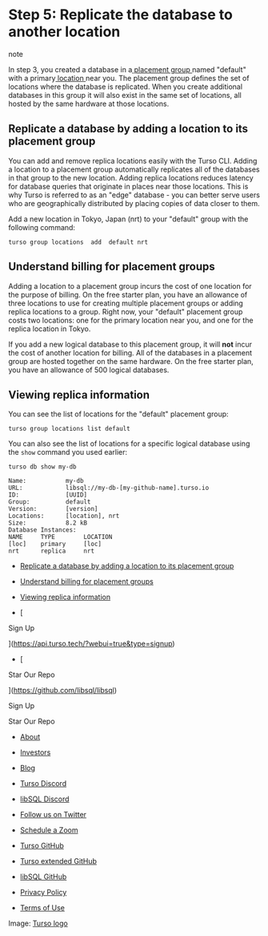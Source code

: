 # Step 5: Replicate the database to another location

note

In step 3, you created a database in a[ placement group ](https://docs.turso.tech/concepts#placement-group)named "default" with a
primary[ location ](https://docs.turso.tech/concepts#location)near you. The placement group defines the set of locations
where the database is replicated. When you create additional databases in this
group it will also exist in the same set of locations, all hosted by the same
hardware at those locations.

## Replicate a database by adding a location to its placement group​

You can add and remove replica locations easily with the Turso CLI. Adding a
location to a placement group automatically replicates all of the databases in
that group to the new location. Adding replica locations reduces latency for
database queries that originate in places near those locations. This is why
Turso is referred to as an "edge" database - you can better serve users who are
geographically distributed by placing copies of data closer to them.

Add a new location in Tokyo, Japan (nrt) to your "default" group with the
following command:

`turso group locations  add  default nrt`

## Understand billing for placement groups​

Adding a location to a placement group incurs the cost of one location for the
purpose of billing. On the free starter plan, you have an allowance of three
locations to use for creating multiple placement groups or adding replica
locations to a group. Right now, your "default" placement group costs two
locations: one for the primary location near you, and one for the replica
location in Tokyo.

If you add a new logical database to this placement group, it will **not** incur
the cost of another location for billing. All of the databases in a placement
group are hosted together on the same hardware. On the free starter plan, you have an allowance of 500 logical databases.

## Viewing replica information​

You can see the list of locations for the "default" placement group:

`turso group locations list default`

You can also see the list of locations for a specific logical database using the `show` command you used earlier:

`turso db show my-db`

```
Name:           my-db
URL:            libsql://my-db-[my-github-name].turso.io
ID:             [UUID]
Group:          default
Version:        [version]
Locations:      [location], nrt
Size:           8.2 kB
Database Instances:
NAME     TYPE        LOCATION
[loc]    primary     [loc]
nrt      replica     nrt
```

- [ Replicate a database by adding a location to its placement group ](https://docs.turso.tech//tutorials/get-started-turso-cli/step-05-replicate-database-another-location/#replicate-a-database-by-adding-a-location-to-its-placement-group)
- [ Understand billing for placement groups ](https://docs.turso.tech//tutorials/get-started-turso-cli/step-05-replicate-database-another-location/#understand-billing-for-placement-groups)
- [ Viewing replica information ](https://docs.turso.tech//tutorials/get-started-turso-cli/step-05-replicate-database-another-location/#viewing-replica-information)


- [ 

Sign Up




 ](https://api.turso.tech/?webui=true&type=signup)
- [ 

Star Our Repo






 ](https://github.com/libsql/libsql)


Sign Up

Star Our Repo

- [ About ](https://turso.tech/about-us)
- [ Investors ](https://turso.tech/investors)
- [ Blog ](https://blog.turso.tech)


- [ Turso Discord ](https://discord.com/invite/4B5D7hYwub)
- [ libSQL Discord ](https://discord.gg/VzbXemj6Rg)
- [ Follow us on Twitter ](https://twitter.com/tursodatabase)
- [ Schedule a Zoom ](https://calendly.com/d/gt7-bfd-83n/meet-with-chiselstrike)


- [ Turso GitHub ](https://github.com/tursodatabase/)
- [ Turso extended GitHub ](https://github.com/turso-extended/)
- [ libSQL GitHub ](http://github.com/tursodatabase/libsql)


- [ Privacy Policy ](https://turso.tech/privacy-policy)
- [ Terms of Use ](https://turso.tech/terms-of-use)


Image: [ Turso logo ](https://docs.turso.tech/img/turso.svg)